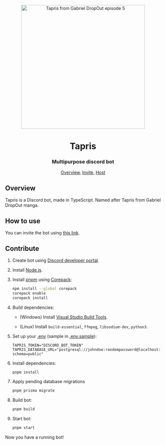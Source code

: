 <p align="center">
 <img width=400px src="assets/avatar.png" alt="Tapris from Gabriel DropOut episode 5">
 <h1 align="center">Tapris</h1>
 <h3 align="center">Multipurpose discord bot</h3>
</p>

<p align="center">
 <a href="#overview">Overview</a>,
 <a href="#invite">Invite</a>,
 <a href="#host">Host</a>
</p>

## Overview

Tapris is a Discord bot, made in TypeScript. Named after Tapris
from Gabriel DropOut manga.

## How to use

You can invite the bot using
[this link](https://discord.com/api/oauth2/authorize?client_id=869088074758520832&scope=bot+applications.commands&permissions=294208515334).

## Contribute

1. Create bot using [Discord developer portal](https://discord.com/developers/applications).

2. Install [Node.js](https://nodejs.org/en/download).

3. Install [pnpm](https://pnpm.io/) using [Corepack](https://nodejs.org/api/corepack.html):

   ```sh
   npm install --global corepack
   corepack enable
   corepack install
   ```

4. Build dependencies:

   - (Windows) Install [Visual Studio Build Tools](https://visualstudio.microsoft.com/downloads/?q=build+tools#build-tools-for-visual-studio-2022).

   - (Linux) Install `build-essential`, `ffmpeg`, `libsodium-dev`, `python3`.

5. Set up your [.env](.env.sample) (sample in [.env.sample](.env.sample)):

   ```env
   TAPRIS_TOKEN="DISCORD_BOT_TOKEN"
   TAPRIS_DATABASE_URL="postgresql://johndoe:randompassword@localhost:5432/mydb?schema=public"
   ```

6. Install dependencies:

   ```sh
   pnpm install
   ```

7. Apply pending database migrations

   ```sh
   pnpm prisma migrate
   ```

8. Build bot:

   ```sh
   pnpm build
   ```

9. Start bot:

   ```sh
   pnpm start
   ```

Now you have a running bot!
